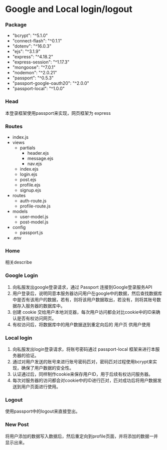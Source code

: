 # Google and Local  login/logout

### Package

* "bcrypt": "^5.1.0"
* "connect-flash": "^0.1.1"
* "dotenv": "^16.0.3"
* "ejs": "^3.1.9"
* "express": "^4.18.2"
* "express-session": "^1.17.3"
* "mongoose": "^7.0.1"
* "nodemon": "^2.0.21"
*  "passport": "^0.5.3"
* "passport-google-oauth20": "^2.0.0"
* "passport-local": "^1.0.0"



### Head

本登录框架使用passport来实现，网页框架为 express

### Routes

* index.js
* views
  * partials
    * header.ejs
    * message.ejs
    * nav.ejs
  * index.ejs
  * login.ejs
  * post.ejs
  * profile.ejs
  * signup.ejs
* routes
  * auth-route.js
  * profile-route.js
* models
  * user-model.js
  * post-model.js
* config
  * passport.js
* .env



### Home

相关describe



### Google Login

1. 向私服发出google登录请求，通过 Passport 连接到Google登录服务API
2. 用户登录后，说明同意本服务器访问用户在google中的数据，然后查找数据库中是否有该用户的数据，若有，则将该用户数据取出，若没有，则将其账号数据存入服务器的数据库中。
3. 创建 cookie 交给用户本地浏览器，每次用户访问都会对比cookie中的ID来确认是否有权访问网页。
4. 有权访问后，将数据库中的用户数据送到重定向后的 用户页 供用户使用

### Local login

1. 向私服发出login登录请求，将账号密码通过 passport-local 框架来进行本服务器的验证。
2. 通过对用户发送的账号来进行账号密码匹对，密码匹对过程使用bcrypt来实现，确保了用户数据的安全性。
3. 认证通过后，同样制作cookie来保存用户ID，用于后续有权访问服务器。
4. 每次对服务器的访问都会对cookie中的ID进行匹对，匹对成功后将用户数据发送到用户页面进行使用。

### Logout

使用passport中的logout来直接登出。

### New Post

将用户添加的数据写入数据后，然后重定向到profile页面，并将添加的数据一并显示出来。
